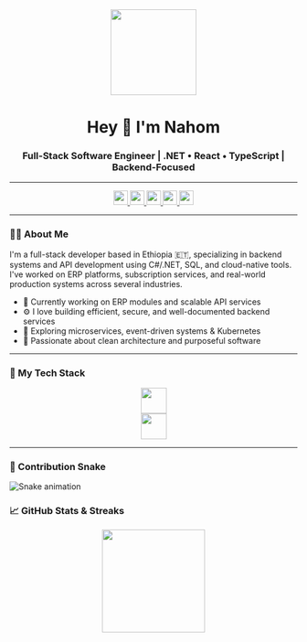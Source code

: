 <div align="center">
  <img height="150" src="https://media.giphy.com/media/M9gbBd9nbDrOTu1Mqx/giphy.gif" />
</div>

<h1 align="center">Hey 👋 I'm Nahom</h1>
<h3 align="center">Full-Stack Software Engineer | .NET • React • TypeScript | Backend-Focused</h3>

---

<div align="center">
  <a href="https://linkedin.com/in/nahomwores" target="_blank">
    <img src="https://img.shields.io/static/v1?message=LinkedIn&logo=linkedin&label=&color=0077B5&logoColor=white&style=for-the-badge" height="25" />
  </a>
  <a href="https://x.com/nwg347" target="_blank">
    <img src="https://img.shields.io/static/v1?message=x&logo=x&label=&color=1DA1F2&logoColor=white&style=for-the-badge" height="25" />
  </a>
  <a href="https://discord.com/channels/@me" target="_blank">
    <img src="https://img.shields.io/static/v1?message=discord&logo=discord&label=&color=1DA1F2&logoColor=white&style=for-the-badge" height="25" />
  </a>
   <a href="https://gitlab.com/nahomwores" target="_blank">
    <img src="https://img.shields.io/static/v1?message=gitlab&logo=gitlab&label=&color=1DA1F2&logoColor=white&style=for-the-badge" height="25" />
  </a>
  <a href="mailto:nahomwores7@gmail.com" target="_blank">
    <img src="https://img.shields.io/static/v1?message=Email&logo=gmail&label=&color=D14836&logoColor=white&style=for-the-badge" height="25" />
  </a>
  
</div>

---

### 👨‍💻 About Me

I'm a full-stack developer based in Ethiopia 🇪🇹, specializing in backend systems and API development using C#/.NET, SQL, and cloud-native tools. I've worked on ERP platforms, subscription services, and real-world production systems across several industries.

- 🔭 Currently working on ERP modules and scalable API services  
- ⚙️ I love building efficient, secure, and well-documented backend services  
- 🌱 Exploring microservices, event-driven systems & Kubernetes  
- 🎯 Passionate about clean architecture and purposeful software

---

### 🧰 My Tech Stack

<div align="center">
  <img src="https://skillicons.dev/icons?i=cs,dotnet,ts,js,react,nodejs,express,html,css" height="45" />
  <br />
  <img src="https://skillicons.dev/icons?i=azure,docker,kubernetes,postgres,mongodb,redis" height="45" />
</div>

---
### 🐍 Contribution Snake

<picture>
  <source media="(prefers-color-scheme: dark)" srcset="https://raw.githubusercontent.com/nahomwg/nahomwg/output/snake-dark.svg" />
  <source media="(prefers-color-scheme: light)" srcset="https://raw.githubusercontent.com/nahomwg/nahomwg/output/snake.svg" />
  <img alt="Snake animation" src="https://raw.githubusercontent.com/nahomwg/nahomwg/output/snake.svg" />
</picture>

### 📈 GitHub Stats & Streaks

<div align="center">
  <img src="https://streak-stats.demolab.com?user=nahomwg&theme=dark&hide_border=false&border_radius=5" height="180" />
  <br />
  <img src="https
